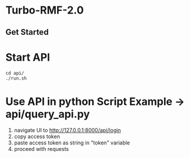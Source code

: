 # Turbo-RMF-2.0

## Get Started

# Start API
```
cd api/
./run.sh
```

# Use API in python Script Example -> api/query_api.py
1. navigate UI to http://127.0.0.1:8000/api/login
2. copy access token
3. paste access token as string in "token" variable
4. proceed with requests

